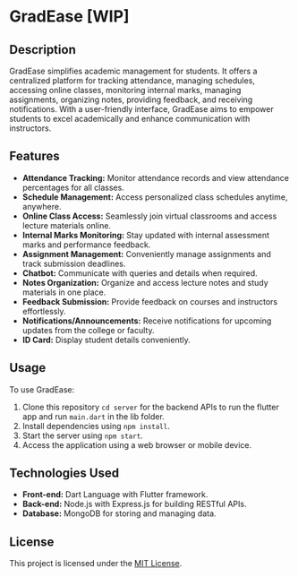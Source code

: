 # GradEase [WIP]

## Description

GradEase simplifies academic management for students. It offers a centralized platform for tracking attendance, managing schedules, accessing online classes, monitoring internal marks, managing assignments, organizing notes, providing feedback, and receiving notifications. With a user-friendly interface, GradEase aims to empower students to excel academically and enhance communication with instructors.

## Features

- **Attendance Tracking:** Monitor attendance records and view attendance percentages for all classes.
- **Schedule Management:** Access personalized class schedules anytime, anywhere.
- **Online Class Access:** Seamlessly join virtual classrooms and access lecture materials online.
- **Internal Marks Monitoring:** Stay updated with internal assessment marks and performance feedback.
- **Assignment Management:** Conveniently manage assignments and track submission deadlines.
- **Chatbot:** Communicate with queries and details when required.
- **Notes Organization:** Organize and access lecture notes and study materials in one place.
- **Feedback Submission:** Provide feedback on courses and instructors effortlessly.
- **Notifications/Announcements:** Receive notifications for upcoming updates from the college or faculty.
- **ID Card:** Display student details conveniently.

## Usage

To use GradEase:

1. Clone this repository `cd server` for the backend APIs to run the flutter app and run `main.dart` in the lib folder.
2. Install dependencies using `npm install`.
3. Start the server using `npm start`.
4. Access the application using a web browser or mobile device.

## Technologies Used

- **Front-end:** Dart Language with Flutter framework.
- **Back-end:** Node.js with Express.js for building RESTful APIs.
- **Database:** MongoDB for storing and managing data.

## License

This project is licensed under the [MIT License](https://opensource.org/licenses/MIT).
